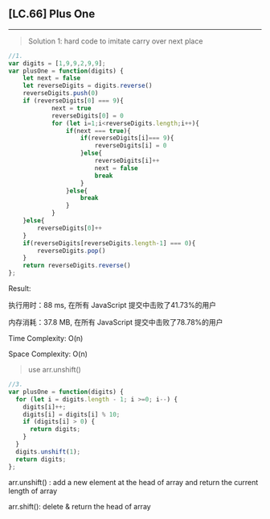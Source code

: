 ## [LC.66] Plus One

***

> Solution 1:  hard code to imitate carry over next place

```js
//1.
var digits = [1,9,9,2,9,9];
var plusOne = function(digits) {
	let next = false
	let reverseDigits = digits.reverse()
	reverseDigits.push(0)
	if (reverseDigits[0] === 9){
			next = true
			reverseDigits[0] = 0
			for (let i=1;i<reverseDigits.length;i++){
				if(next === true){
					if(reverseDigits[i]=== 9){
						reverseDigits[i] = 0
					}else{
						reverseDigits[i]++
						next = false
						break
					}
				}else{
					break
				}
			}
	}else{
		reverseDigits[0]++
	}
	if(reverseDigits[reverseDigits.length-1] === 0){
		reverseDigits.pop()
	}
	return reverseDigits.reverse()
};
```

Result:

执行用时：88 ms, 在所有 JavaScript 提交中击败了41.73%的用户

内存消耗：37.8 MB, 在所有 JavaScript 提交中击败了78.78%的用户

Time Complexity: O(n)

Space Complexity: O(n)



> use arr.unshift()

```js
//3.
var plusOne = function(digits) {
  for (let i = digits.length - 1; i >=0; i--) {
    digits[i]++;
    digits[i] = digits[i] % 10;
    if (digits[i] > 0) {
      return digits;
    }
  }
  digits.unshift(1);
  return digits;
};
```

arr.unshift() : add a new element at the head of array and return the current length of array

arr.shift(): delete & return the head of array